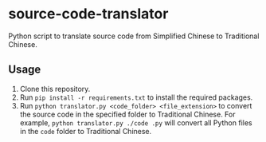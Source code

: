 # source-code-translator

Python script to translate source code from Simplified Chinese to Traditional Chinese.

## Usage

1. Clone this repository.
2. Run `pip install -r requirements.txt` to install the required packages.
3. Run `python translator.py <code_folder> <file_extension>` to convert the source code in the specified folder to Traditional Chinese. For example, `python translator.py ./code .py` will convert all Python files in the `code` folder to Traditional Chinese.
